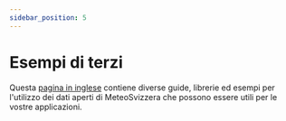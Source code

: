 ```yaml
---
sidebar_position: 5
---
```


# Esempi di terzi

Questa [pagina in inglese](https://opendatadocs.meteoswiss.ch/general/third-party-examples) contiene diverse guide, librerie ed esempi per l'utilizzo dei dati aperti di MeteoSvizzera che possono essere utili per le vostre applicazioni.
